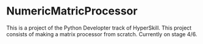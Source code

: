 # NumericMatricProcessor

This is a project of the Python Developter track of HyperSkill.
This project consists of making a matrix processor from scratch. Currently on stage 4/6.
